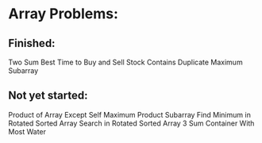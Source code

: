 # Array Problems:

## Finished:
Two Sum
Best Time to Buy and Sell Stock
Contains Duplicate
Maximum Subarray

## Not yet started:
Product of Array Except Self
Maximum Product Subarray
Find Minimum in Rotated Sorted Array
Search in Rotated Sorted Array
3 Sum
Container With Most Water
